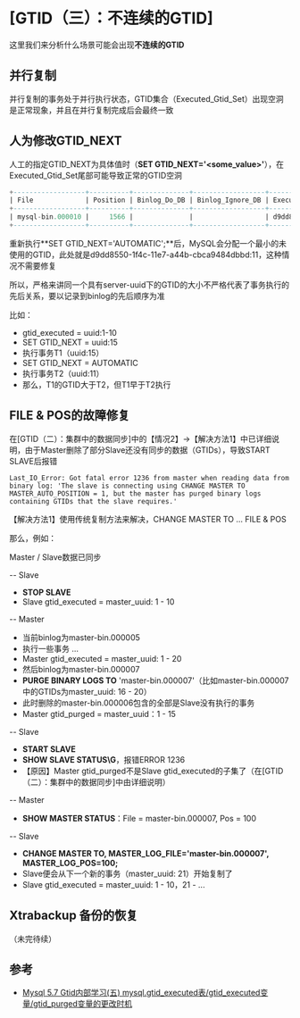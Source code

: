 

# [GTID（三）：不连续的GTID]

这里我们来分析什么场景可能会出现**不连续的GTID**

## 并行复制

并行复制的事务处于并行执行状态，GTID集合（Executed\_Gtid\_Set）出现空洞是正常现象，并且在并行复制完成后会最终一致

## 人为修改GTID\_NEXT

人工的指定GTID\_NEXT为具体值时（**SET GTID\_NEXT='<some\_value>'**），在Executed\_Gtid\_Set尾部可能导致正常的GTID空洞

```sql
+------------------+----------+--------------+------------------+----------------------------------------------+
| File             | Position | Binlog_Do_DB | Binlog_Ignore_DB | Executed_Gtid_Set                            |
+------------------+----------+--------------+------------------+----------------------------------------------+
| mysql-bin.000010 |     1566 |              |                  | d9dd8550-1f4c-11e7-a44b-cbca9484dbbd:1-12:15 |
+------------------+----------+--------------+------------------+----------------------------------------------+
```

重新执行**SET GTID\_NEXT='AUTOMATIC';**后，MySQL会分配一个最小的未使用的GTID，此处就是d9dd8550-1f4c-11e7-a44b-cbca9484dbbd:11，这种情况不需要修复

所以，严格来讲同一个具有server-uuid下的GTID的大小不严格代表了事务执行的先后关系，要以记录到binlog的先后顺序为准

比如：

*   gtid\_executed = uuid:1-10
*   SET GTID\_NEXT = uuid:15
*   执行事务T1（uuid:15）
*   SET GTID\_NEXT = AUTOMATIC
*   执行事务T2（uuid:11）
*   那么，T1的GTID大于T2，但T1早于T2执行

## FILE & POS的故障修复

在[GTID（二）：集群中的数据同步]中的【情况2】->【解决方法1】中已详细说明，由于Master删除了部分Slave还没有同步的数据（GTIDs），导致START SLAVE后报错

```plain
Last_IO_Error: Got fatal error 1236 from master when reading data from binary log: 'The slave is connecting using CHANGE MASTER TO MASTER_AUTO_POSITION = 1, but the master has purged binary logs containing GTIDs that the slave requires.'
```

【解决方法1】使用传统复制方法来解决，CHANGE MASTER TO ... FILE & POS

那么，例如：

Master / Slave数据已同步

\-- Slave

*   **STOP SLAVE**
*   Slave gtid\_executed = master\_uuid: 1 - 10

\-- Master

*   当前binlog为master-bin.000005
*   执行一些事务 ... 
*   Master gtid\_executed = master\_uuid: 1 - 20
*   然后binlog为master-bin.000007
*   **PURGE BINARY LOGS TO** 'master-bin.000007'（比如master-bin.000007中的GTIDs为master\_uuid: 16 - 20）
*   此时删除的master-bin.000006包含的全部是Slave没有执行的事务
*   Master gtid\_purged = master\_uuid：1 - 15

\-- Slave 

*   **START SLAVE**
*   **SHOW SLAVE STATUS\\G**，报错ERROR 1236
*   【原因】Master gtid\_purged不是Slave gtid\_executed的子集了（在[GTID（二）：集群中的数据同步]中由详细说明）

\-- Master

*   **SHOW MASTER STATUS**：File = master-bin.000007, Pos = 100

\-- Slave

*   **CHANGE MASTER TO, MASTER\_LOG\_FILE='master-bin.000007', MASTER\_LOG\_POS=100;**
*   Slave便会从下一个新的事务（master\_uuid: 21）开始复制了
*   Slave gtid\_executed = master\_uuid: 1 - 10，21 - ...  
    

## Xtrabackup 备份的恢复

（未完待续）

## 参考

*   [Mysql 5.7 Gtid内部学习(五) mysql.gtid\_executed表/gtid\_executed变量/gtid\_purged变量的更改时机](https://yq.aliyun.com/articles/294004)  


